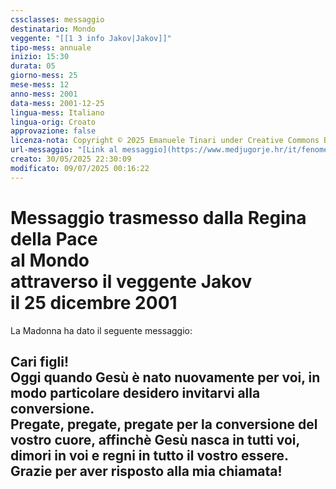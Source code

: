 ```yaml
---
cssclasses: messaggio
destinatario: Mondo
veggente: "[[1 3 info Jakov|Jakov]]"
tipo-mess: annuale
inizio: 15:30
durata: 05
giorno-mess: 25
mese-mess: 12
anno-mess: 2001
data-mess: 2001-12-25
lingua-mess: Italiano
lingua-orig: Croato
approvazione: false
licenza-nota: Copyright © 2025 Emanuele Tinari under Creative Commons BY-NC-SA 4.0 https://creativecommons.org/licenses/by-nc-sa/4.0/
url-messaggio: "[Link al messaggio](https://www.medjugorje.hr/it/fenomeno-di-medjugorje/apparizioni-annuali/)"
creato: 30/05/2025 22:30:09
modificato: 09/07/2025 00:16:22
---
```


# Messaggio trasmesso dalla Regina della Pace<br>al Mondo<br>attraverso il veggente Jakov<br>il 25 dicembre 2001

La Madonna ha dato il seguente messaggio:
## Cari figli!<br>Oggi quando Gesù è nato nuovamente per voi, in modo particolare desidero invitarvi alla conversione.<br>Pregate, pregate, pregate per la conversione del vostro cuore, affinchè Gesù nasca in tutti voi, dimori in voi e regni in tutto il vostro essere.<br>Grazie per aver risposto alla mia chiamata!

